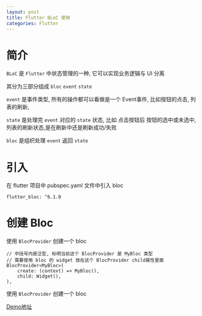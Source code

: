 ```yaml
---
layout: post
title: Flutter BLoC 使用
categories: Flutter
---
```


# 简介

`BLoC` 是 `Flutter` 中状态管理的一种, 它可以实现业务逻辑与 UI 分离

其分为三部分组成 `bloc` `event` `state`

`event` 是事件类型, 所有的操作都可以看做是一个 Event事件, 比如按钮的点击, 列表的刷新, 

`state` 是处理完 `event` 对应的 `state` 状态, 比如 点击按钮后 按钮的选中或未选中, 列表的刷新状态,是在刷新中还是刷新成功/失败

`bloc` 是组织处理 `event` 返回 `state`


# 引入

在 flutter 项目中 pubspec.yaml 文件中引入 bloc

```
flutter_bloc: ^6.1.0
```

# 创建 Bloc

使用 `BlocProvider` 创建一个 bloc

```
// 中括号内是泛型, 标明当前这个 BlocProvider 是 MyBloc 类型
// 需要使用 bloc 的 widget 放在这个 BlocProvider child属性里面
BlocProvider<MyBloc>(
    create: (context) => MyBloc(),
    child: Widget(),  
),
```

使用 `BlocProvider` 创建一个 bloc



[Demo地址](https://github.com/chuxia98/flutter_demo)